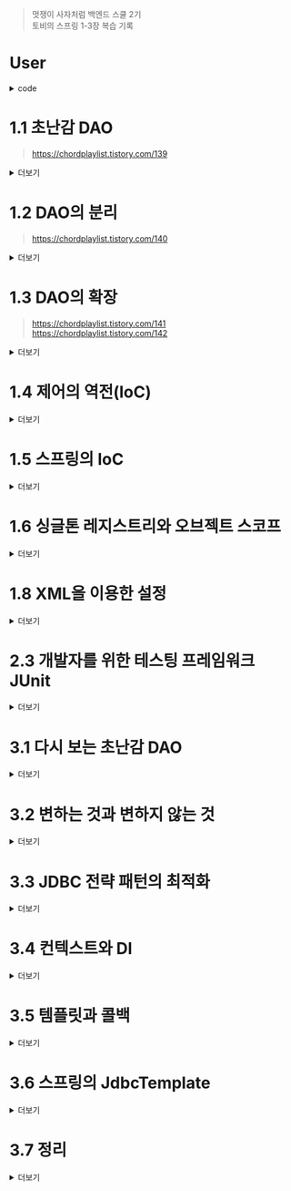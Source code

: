 >멋쟁이 사자처럼 백엔드 스쿨 2기<br>
토비의 스프링 1-3장 복습 기록

# User
<details>
<summary> code </summary>

```java
public class User {
    private String id;
    private String name;
    private String password;

    public User(String id, String name, String password) {
        this.id = id;
        this.name = name;
        this.password = password;
    }

    public String getId() {
        return id;
    }

    public void setId(String id) {
        this.id = id;
    }

    public String getName() {
        return name;
    }

    public void setName(String name) {
        this.name = name;
    }

    public String getPassword() {
        return password;
    }

    public void setPassword(String password) {
        this.password = password;
    }
```

</details>

# 1.1 초난감 DAO
> https://chordplaylist.tistory.com/139
<details>
<summary> 더보기 </summary>

## JDBC 순서
- DB 연결을 위한 Connection 을 가져온다.
- SQL을 담은 Statement 또는 PreparedStatement를 만든다.
- 만들어진 Statement 를 실행한다.
- 조회의 경우 SQL 쿼리의 실행 결과를 ResultSet으로 받아서 
정보를 저장할 오브젝트(여기서는 user)에 옮겨준다.
- 작업 중에 생성된 Connection, Statement, ResultSet 같은 리소스는 
작업을 마친 후 반드시 닫아준다.
- JDBC API가 만들어내는 예외(exception)를 잡아서 직접 처리하거나, 
메소드에 throws를 선언해서 예외가 발생하면 메소드 밖으로 던지게 한다.


## Class.ForName 수정사항
- "com.mysql.jdbc.Driver" - > "com.mysql.cj.jdbc.Driver"
</details>

# 1.2 DAO의 분리
> https://chordplaylist.tistory.com/140
<details>
<summary> 더보기 </summary>

## UserDao의 관심사항
- DB와 연결을 위한 커넥션을 어떻게 가져올까?
- 사용자 등록을 위해 DB에 보낼 SQL 문장을 담을 Statement를 만들고 실행하는 것
- 작업이 끝나면 사용한 리소스인 Statement와 Connection 오브젝트를 닫아줘서 소중한 공유 리소스를 시스템에 돌려주는 것


## Commit
#### [COMMIT!] 중복 코드의 메소드 추출
#### [COMMIT!] DB 커넥션 만들기의 독립
  - [COMMIT!] 상속을 위한 확장
    - 상속이 문제가 된다.
    - 자바는 다중 상속을 허용하지 않음.
    - 상하위 클래스의 관계가 밀접
</details>

# 1.3 DAO의 확장
> https://chordplaylist.tistory.com/141 <br>
> https://chordplaylist.tistory.com/142
<details>
<summary> 더보기 </summary>

## Commit
#### [COMMIT!] 클래스의 분리
- SimpleConnectionMaker 클래스 생성
  - 상속을 이용한 방식을 사용하지 않으니 추상 클래스로 만들지 않는다.
- UserDao가 SimpleConnectionMaker에 종속되어 자유로운 확장이 불가
#### [COMMIT!] 인터페이스 도입
- 초기에 한 번 어떤 클래스의 오브젝트를 사용할지를 결정하는 생성자의 코드는 제거되지 않고 남아있다.
- 다시 원점, 자유로운 DB 커넥션 확장 기능을 가진 UserDao를 제공할 수 없다.
#### [COMMIT!] 관계 설정 책임의 분리
- 클래스 사이의 관계는 코드에 다른 클래스 이름이 나타나기 때문에 만들어지는 것.
- 하지만 오브젝트 사이의 관계는 그렇지 않다.
- 코드에서는 특정 클래스를 전혀 알지 못하더라도 해당 클래스가 구현한 인터페이스를 사용했다면, 그 클래스의 오브젝트를 인터페이스 타입으로 받아서 사용할 수 있다.
</details>

# 1.4 제어의 역전(IoC)

<details>
<summary> 더보기 </summary>

## Commit
#### [COMMIT!] 오브젝트 팩토리
- [COMMIT!] 팩토리
  - 객체의 생성 방법을 결정하고 만들어진 오브젝트를 돌려주는 것.
  - UserDaoTest는 이제 UserDao가 어떻게 만들어지는지, 초기화되는지 신경쓰지 않고 팩토리로 UserDao 오브젝트를 받아, 자기 관심사인 테스트를 위해 활용하면 된다.
#### [COMMIT!] 오브젝트 팩토리의 활용
- 어떤 ConnectionMaker를 구현 클래스를 사용할지를 결정하는 기능이 중복.
- 중복 문제를 해결하기 위해서는 분리하는 방법이 가장 좋다.
#### [COMMIT!] 제어권 이전을 통한 제어관계 역전
- 제어의 역전, 간단히 프로그램의 제어 흐름 구조가 뒤바뀌는 것
- 오브젝트가 자신이 사용할 오브젝트를 스스로 선택하지 않는다. 당연히 생성하지도 않는다.
</details>

# 1.5 스프링의 IoC
<details>
<summary> 더보기 </summary>

## Commit
#### [COMMIT!] 오브젝트 팩토리를 이용한 스프링 IoC
- [COMMIT!] 애플리케이션 컨텍스트와 설정정보
    - 빈
      - 스프링이 제어권을 가지고 직접 만들고 관계를 부여하는 오브젝트 빈(Bean)
      - 오브젝트 단위의 애플리케이션 컴포넌트
      - 스프링 컨테이너가 생성과 관계설정, 사용 등을 제어해주는 제어의 역전이 적용된 오브젝트
    - 빈의 생성과 관계설정 같은 제어를 담당하는 IoC 오브젝트를 빈 팩토리라고 부른다.
    - 보통 빈 팩토리보다는 이를 좀 더 확장한 애플리케이션 컨텍스트를 주로 사용
- [COMMIT!] DaoFactory를 사용하는 애플리케이션 컨텍스트

#### [COMMIT!] 애플리케이션 컨텍스트의 동작 방식
- 클라이언트는 구체적인 팩토리 클래스를 알 필요가 없다.
  - 애플리케이션 컨텍스트를 이용하면 일관된 방식으로 원하는 오브젝ㅌ르르 가져올 수 있따.
- 애플리케이션 컨텍스트는 종합 IoC 서비스를 제공
- 애플리케이션 컨텍스트는 빈을 검색하는 다양한 방법 제공

</details>

# 1.6 싱글톤 레지스트리와 오브젝트 스코프
<details>
<summary> 더보기 </summary>

## Commit
#### [COMMIT!] 싱글톤 레지스트리로서의 애플리케이션 컨텍스트
- 애플리케이션 컨텍스트는 싱글톤을 저장하고 관리하는 싱글톤 레지스트리기도 하다.
- [COMMIT!] 서버 애플리케이션과 싱글톤
  - 서블릿 클래스당 하나의 오브젝트만 만들어주고, 사용자의 요청을 담당하는 여러 스레드에서 하나의 오브젝트를 공유해 동시 사용.
  - 애플리케이션 안에 제한된 수, 대개 한 개의 오브젝트만 만들어서 사용하는것이 싱글톤 패턴의 원리.
- [COMMIT!] 싱글톤 패턴의 한계

</details>

# 1.8 XML을 이용한 설정
<details>
<summary> 더보기 </summary>

## Commit
#### [COMMIT!] DataSource 인터페이스로 변환
- [COMMIT!] DataSource 인터페이스 적용
- [COMMIT!] 자바 코드 설정 방식

</details>

# 2.3 개발자를 위한 테스팅 프레임워크 JUnit
<details>
<summary> 더보기 </summary>

## Commit
#### [COMMIT!] 테스트 결과의 일관성
- [COMMIT!] DeleteAll()의 getCount() 추가
  - [COMMIT!] deleteAll()
    - USER 테이블의 모든 레코드를 삭제
  - [COMMIT!] getCount()
      - USER 테이블의 레코드 갯수를 반환
- [COMMIT!] DeleteAll()과 getCount()의 테스트

#### [COMMIT!] 포괄적인 테스트
- [COMMIT!] getCount()테스트
- [COMMIT!] addAndGet() 테스트 보완
  - User 하나를 더 추가해서 두 개의 User를 add()하고, 각 User의 id를 파라미터로 전달해서 get()을 실행
- [COMMIT!] get()예외조건에 대한 테스트
  - get() 메소드에 전달된 id 값에 해당하는 사용자 정보가 없을 때,
  - Junit에서 예외 조건 테스트 위한 방법 제공.
    - assertThrows(EmptyResultDataAccessException.class, ()->{ });
- [COMMIT!] 테스트를 성공시키기 위한 코드의 수정
- [COMMIT!] 포괄적인 테스트
  - 항상 네거티브 테스트를 먼저 만들어라.
</details>

# 3.1 다시 보는 초난감 DAO
<details>
<summary> 더보기 </summary>

## Commit
#### [COMMIT!] 예외처리 기능을 갖춘 DAO
- [COMMIT!] JDBC 수정 기능의 예외처리 코드
  - PreparedStatement를 처리하는 중 예외가 발생하면, 메소드 실행을 끝마치지 못하면서 Connection과 PreparedStatement의 close() 메소드가 실행되지 않아서 제대로 리소스가 반환되지 않을 수 있다.
- [COMMIT!] _JDBC 조회 기능의 예외처리 코드_
  - ResultSet 추가

</details>

# 3.2 변하는 것과 변하지 않는 것
<details>
<summary> 더보기 </summary>

## Commit
#### [COMMIT!] JDBC try/catch/finally 코드의 문제점
- 2중으로 중첩 및 모든 메소드마다 반복되는 상황
#### [COMMIT!] 분리와 재사용을 위한 디자인 패턴 적용
- [COMMIT!] 메소드 추출
  - 변하는 부분을 메소드로 빼는 것.
- [COMMIT!] 템플릿 메소드 패턴의 적용
    - 개방 폐쇄 원칙을 그럭저럭 지키는 구조
    - 하지만 템플릿 메소드 패턴으로의 접근 제한이 많다.
- [COMMIT!] 전략 패턴의 적용
  - 오브젝트를 아예 둘로 분리하고 클래스 레벨에서는 인터페이스를 통해서만 의존하도록 만드는 전략 패턴
  - 컨텍스트가 StatementStrategy 인터페이스뿐 아니라 특정 구현 클래스인 DeleteAllStatement를 직접 알고 있다는 건, 전략 패턴에도 OCP에도 잘 들어맞는다고 볼 수 없다.
- [COMMIT!] DI 적용을 위한 클라이언트/컨텍스트 분리
  - 의존관계와 책임으로 볼 때 이상적인 클라이언트/컨텍스트 관계를 갖고 있다.
  - 클라이언트가 컨텍스트가 사용할 전략을 정해서 전달하는 면에서 DI구조라고 이해할 수도 있다.
</details>

# 3.3 JDBC 전략 패턴의 최적화
<details>
<summary> 더보기 </summary>

## Commit
#### [COMMIT!] 전략 클래스의 추가 정보
- User 타입 오브젝트를 AddStatement의 생성자를 통해 제공
#### [COMMIT!] 전략과 클라이언트의 동거
- 두가지 불만
  - DAO 메소드마다 새로운 StatementStrategy 구현 클래스를 만들어야 하는 점
  - DAO 메소드에서 StatementStrategy에 전달할 User와 같은 부가적인 정보가 있는 경우, 이를 위해 오브젝트를 전달받는 생성자와 이를 저장해둘 인스턴스 변수를 번거롭게 만들어야 한다는 점.
- [COMMIT!] 로컬 클래스
  - AddStatement가 사용될 곳이 하나라면, 클래스 파일이 하나 줄고, 메소드 안에서 PreparedStatement 생성 로직을 함께 볼 수 있으니 코드를 이해하기도 좋다.
  - 내부 클래스이므로 선언된 곳의 정보에 접근할 수 있다.
- [COMMIT!] 익명 내부 클래스
</details>


# 3.4 컨텍스트와 DI
<details>
<summary> 더보기 </summary>

## Commit
#### [COMMIT!] JdbcContext의 분리
- [COMMIT!] 클래스의 분리
  - JdbcContext가 DataSource에 의존하고 있으므로 DataSource 타입빈을 DI 받을 수 있게 해줘야 한다.
- [COMMIT!] 빈 의존관계 변경
  - 스프링의 DI는 기본적으로 인터페이스를 사이에 두고 의존 클래스를 바꿔서 사용하는 게 목적
  - 이 경우 JdbcContext는 그 자체로 독립적인 JDBC 컨텍스트를 제공해주는 서비스 오브젝트로서 의미가 있을 뿐, 구현 방법이 바귈 가능성은 없다
  - 따라서 인터페이스를 구현하도록 만들지 않음. UserDao와 JdbcContext는 인터페이스를 사이에 두지 않고 DI를 적용하는 특별 구조
</details>

# 3.5 템플릿과 콜백
<details>
<summary> 더보기 </summary>
UserDao와 StatementStrategy, JdbcContext를 이용해 만든 코드는 일종의 전략 패턴이 적용 된 것.
복잡하지만 바뀌지 않는 일정한 패턴을 갖는 작업 흐름이 존재하고 그 중 일부만 자주 바꿔서 사용해야 하는 경우에 적합한 구조
전략 패턴의 기본 구조에 익명 내부 클래스를 활용한 방식이며 이런 방식을 스프링에서는 템플릿/콜백 패턴 이라고 부른다.

## Commit
#### [COMMIT!] 템플릿/콜백의 동작 원리
- [COMMIT!] 템플릿/콜백의 특징
  - 템플릿/콜백 패턴의 콜백은 보통 단일 메소드 인터페이스 사용
#### [COMMIT!] 편리한 콜백의 재활용
- DAO 메소드에서 매번 익명 내부 클래스를 사용하기 때문에 상대적으로 코드를 작성하고 읽기가 불편
- [COMMIT!] 콜백의 분리와 재활용
  - 복잡한 익명 내부 클래스인 콜백을 직접 만들 필요조차 사라짐.
- [COMMIT!] 콜백과 템플릿의 결합
  - 일반적으로는 성격이 다른 코드들은 가능한 한 분리하는 편이 낫지만, 하나의 목적을 위해 서로 긴밀하게 연관되어 동작하는 응집력이 강한 코드들이기 때문에 한 군데 모여 있는 게 유리하다.
</details>

# 3.6 스프링의 JdbcTemplate
<details>
<summary> 더보기 </summary>
스프링에서 제공하는 JdbcTemplate는 JdbcContext와 유사하지만 훨씬 강력하고 편리한 기능을 제공한다.

## Commit
#### [COMMIT!] update()
#### [COMMIT!] queryForInt() -> quryForObject()로 대체
- [COMMIT!] getCount()
#### [COMMIT!] quryForObject()
- [COMMIT!] get()
  - ResultSetExtractor 콜백 대신 RowMapper 콜백 사용
  - 둘 다 템플릿으로부터 ResultSet을 전달받고, 필요한 정보를 추출하여 리턴
  - ResultSetExtractor는 Resultset을 한 번 전달받아 알아서 추출작없을 모두 진행, 최종 결과만 리턴
  - RowMapper는 ResultSet의 로우 하나를 매핑하기 위해 사용되기 때문에 여러번 호출
#### [COMMIT!] query()
- [COMMIT!] 기능 정의와 테스트 작성
- [COMMIT!] query() 템플릿을 이용하는 getAll() 구현
#### [COMMIT!] 재사용 가능한 콜백의 분리
- [COMMIT!] DI를 위한 코드 정리
  - 필요 없어진 DataSource 인스턴스 변수 제거.
  - 단지 JdbcTemplate을 생성하면서 직접 DI 해주기 위해 필요한 DataSource를 전달받아야하므로 수정자 메소드만 남겨놓는다.
- [COMMIT!] 중복제거
- [COMMIT!] 템플릿/콜백 패턴과 UserDao
  - UserDao에는 User정보를 DB에 넣거나 가져오거나 조작하는 방법에 대한 핵심적인 로직만 담겨있다.
  만약 사용할 테이블 필드 정보가 바뀌면 UserDao의 거의 모든 코드가 함께 바뀐다. 따라서 응집도가 높다고 볼 수 있다.
  - JDBC API를 사용하는 방식, 예외처리, 리소스의 반납, DB연결을 어떻게 가져올지에 관한 책임과 관심은 모두 JdbcTemplate에게 있다. 따라서 변경이 일어난다고 해도 UserDao 코드에는 아무런 영향을 주지 않는다.
  그런 면에서 책임이 다른 코드와는 낮은 결합도를 유지하고 있다.

### 두 가지 욕심을 내고 싶은 부분
- userMapper가 인스턴스 변수로 설정되어 있고, 한 번 만들어지면 변경되지 않는 프로퍼티와 같은 성격을 띠고 있으니 아예 UserDao 빈의 DI용 프로퍼티를 만드는 것은?
- DAO 메소드에서 사용하는 SQL문장을 UserDao 코드가 아니라 외부 리소스에 담고 이를 읽어와 사용하게 하는 것.

</details>

# 3.7 정리
<details>
<summary> 더보기 </summary>

- JDBC와 같은 예외가 발생할 가능성이 있으며 공유 리소스의 반환이 필요한 코드는 반드시 try/catch/finally 블록으로 관리
- 일정한 작업 흐름이 반복되면서 일부 기능만 바뀌는 코드가 존재한다면 전략 패턴을 적용한다. 바뀌지 않는 부분은 컨텍스트로, 바뀌는 부분은 전략으로 만들고 인터페이스를 통해 유연하게 전략을 변경할 수 있도록 구성한다.
- 같은 애플리케이션 안에서 여러 가지 종류의 전략을 다이나믹하게 구성하고 사용해야한다면 컨텍스르를 이용하는 클라이언트 메소드에서 직접 전략을 정의하고 제공하게 만든다.
- 클라이언트 메소드 안에 익명 내부 클래스를 사용해서 전략 오브젝트를 구현하면 코드도 간결해지고 메소드의 정보를 직접 사용할 수 있어서 편리하다.
- 컨텍스트가 하나 이상의 클라이언트 오브젝트에서 사용된다면 클래스를 분리해서 공유하도록 만든다.
- 컨텍스트는 별도의 빈으로 등록해서 DI 받거나 클라이언트 클래스에서 지겆ㅂ 생성해서 사용한다. 클래스 내부에서 컨텍스트를 사용할 때 컨텍스트가 의존하는 외부의 오브젝트가 있다면 코드를 이용해서 직접 DI 해줄 수 있다.
- 단일 전략 메소드를 갖는 전략 패턴이면서 익명 내부 클래스를 사용해서 매번 전략을 새로 만들어 사용하고, 컨텍스트 호출과 동시에 전략 DI를 수행하는 방식을 템플릿/콜백 패턴이라고 한다.
- 콜백의 코드에도 일정한 패턴이 반복된다면 콜백을 템플릿에 넣고 재활용하는 것이 편리하다.
- 템플릿과 콜백의 타입이 다양하게 바뀔 수 있다면 제네릭스를 이용한다.
- 스프링은 JDBC 코드 작성을 위해 JdbcTemplate을 기반으로 하는 다양한 템플릿과 콜백을 제공한다.
- 템플릿은 한 번에 하나 이상의 콜백을 사용할 수도 있고, 하나의 콜백을 여러 번 호출할 수도 있다.
- 템플릿/콜백을 설계할 때는 템플릿과 콜백 사이에 주고받는 정보게 관심을 둬야 한다.
</details>